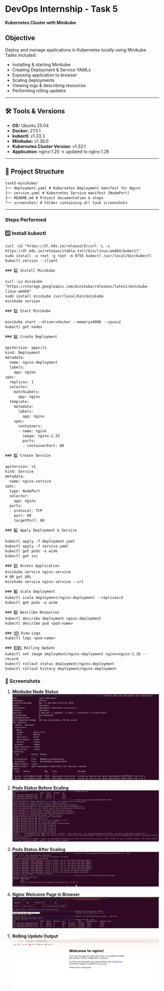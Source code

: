 #  DevOps Internship - Task 5  
**Kubernetes Cluster with Minikube**

##  Objective
Deploy and manage applications in Kubernetes locally using Minikube.  
Tasks included:
- Installing & starting Minikube
- Creating Deployment & Service YAMLs
- Exposing application to browser
- Scaling deployments
- Viewing logs & describing resources
- Performing rolling updates

---

## 🛠 Tools & Versions
- **OS:** Ubuntu 25.04  
- **Docker:** 27.5.1  
- **kubectl:** v1.33.3  
- **Minikube:** v1.36.0  
- **Kubernetes Cluster Version:** v1.33.1  
- **Application:** nginx:1.25 → updated to nginx:1.26  

---

## 📂 Project Structure
```
task5-minikube/
├── deployment.yaml # Kubernetes Deployment manifest for Nginx
├── service.yaml # Kubernetes Service manifest (NodePort)
├── README.md # Project documentation & steps
└── screenshot/ # Folder containing all task screenshots
```
---

###  Steps Performed

### 1️⃣ Install kubectl
```
curl -LO "https://dl.k8s.io/release/$(curl -L -s https://dl.k8s.io/release/stable.txt)/bin/linux/amd64/kubectl"
sudo install -o root -g root -m 0755 kubectl /usr/local/bin/kubectl
kubectl version --client

### 2️⃣ Install Minikube

curl -Lo minikube "https://storage.googleapis.com/minikube/releases/latest/minikube-linux-amd64"
sudo install minikube /usr/local/bin/minikube
minikube version

### 3️⃣ Start Minikube

minikube start --driver=docker --memory=4096 --cpus=2
kubectl get nodes

### 4️⃣ Create Deployment

apiVersion: apps/v1
kind: Deployment
metadata:
  name: nginx-deployment
  labels:
    app: nginx
spec:
  replicas: 1
  selector:
    matchLabels:
      app: nginx
  template:
    metadata:
      labels:
        app: nginx
    spec:
      containers:
      - name: nginx
        image: nginx:1.25
        ports:
        - containerPort: 80

### 5️⃣ Create Service

apiVersion: v1
kind: Service
metadata:
  name: nginx-service
spec:
  type: NodePort
  selector:
    app: nginx
  ports:
  - protocol: TCP
    port: 80
    targetPort: 80

### 6️⃣ Apply Deployment & Service

kubectl apply -f deployment.yaml
kubectl apply -f service.yaml
kubectl get pods -o wide
kubectl get svc

### 7️⃣ Access Application
minikube service nginx-service
# OR get URL
minikube service nginx-service --url

### 8️⃣ Scale Deployment
kubectl scale deployment/nginx-deployment --replicas=3
kubectl get pods -o wide

### 9️⃣ Describe Resources
kubectl describe deployment nginx-deployment
kubectl describe pod <pod-name>

### 🔟 View Logs
kubectl logs <pod-name>

### 1️⃣1️⃣ Rolling Update
kubectl set image deployment/nginx-deployment nginx=nginx:1.26 --record
kubectl rollout status deployment/nginx-deployment
kubectl rollout history deployment/nginx-deployment

```
### 📸 Screenshots

1. **Minikube Node Status**  
   ![Node Status](screenshot/1.png)

2. **Pods Status Before Scaling**  
   ![Pods Before Scaling](screenshot/2.png)

3. **Pods Status After Scaling**  
   ![Pods After Scaling](screenshot/3.png)

4. **Nginx Welcome Page in Browser**  
   ![Nginx Page](screenshot/4.png)

5. **Rolling Update Output**  
   ![Rolling Update](screenshot/5.png)
